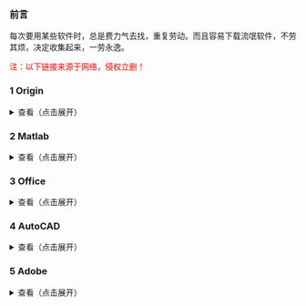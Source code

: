 ### 前言

每次要用某些软件时，总是费力气去找，重复劳动。而且容易下载流氓软件，不劳其烦，决定收集起来，一劳永逸。

<font color='red'>注：以下链接来源于网络，侵权立删！</font>

### 1 Origin

<details>
<summary>查看（点击展开）</summary>

Origin 2019b

链接: https://pan.baidu.com/s/1PcAOnzJJ2uVenKCfN9ktag 提取码: r23c

[安装教程](https://mp.weixin.qq.com/s?__biz=MzUyMzg3NDQzMg==&mid=2247486956&idx=1&sn=32ab9f6e5a346a31733b17678cc196b3&chksm=fa34b403cd433d159887e684a5dae5364c51c8b48155cc5f2cc71398e97cd789d2d509daab8d&scene=21&ascene=0&devicetype=android-24&version=27001141&nettype=ctnet&abtest_cookie=AAACAA%3D%3D&lang=zh_CN&exportkey=A4YxZelHrrOudjz1zJawkG0%3D&pass_ticket=w1svCLkDzDC2rHThq3jvaFzoozPgKyeSVAd8kwQhl2ePQbCZzWiivNYsvJPLJZf%2B&wx_header=1)

</details>

### 2 Matlab

</details>

<details>
<summary>查看（点击展开）</summary>

Matlab R2020b

链接: https://pan.baidu.com/share/init?surl=SW29cO7Gaja6fN04XC4abg 提取码：giwd

[安装教程](https://mp.weixin.qq.com/s/vccu9KCLknWQDmQtqpk57Q)

</details>

### 3 Office


<details>
<summary>查看（点击展开）</summary>

[Office Tool Plus](https://otp.landian.vip/zh-cn/#)

</details>

### 4 AutoCAD

<details>
<summary>查看（点击展开）</summary>

AutoCAD 2021 简体中文版

链接: https://pan.baidu.com/s/1wZyFDN1QVV1dUnP7QOiqeA#list/ath=%2F 提取码：4ua3

AAutoCAD 2021 x64 官方简体中文版

http://trial2.autodesk.com/NetSWDLD/2021/ACD/9046B381-E756-4D38-A7EF-FAD07F4456E6/SFX/AutoCAD_2021_Simplified_Chinese_Win_64bit_dlm.sfx.exe

[安装教程](http://www.zhanshaoyi.com/13956.html)

</details>

### 5 Adobe

<details>
<summary>查看（点击展开）</summary>

Adobe 2020 全家桶

链接：https://pan.baidu.com/s/16_2lQk7Mq-0ORoqYKEFYGw 提取码：jygg

解压密码：@vposy

安装教程：略

</details>
